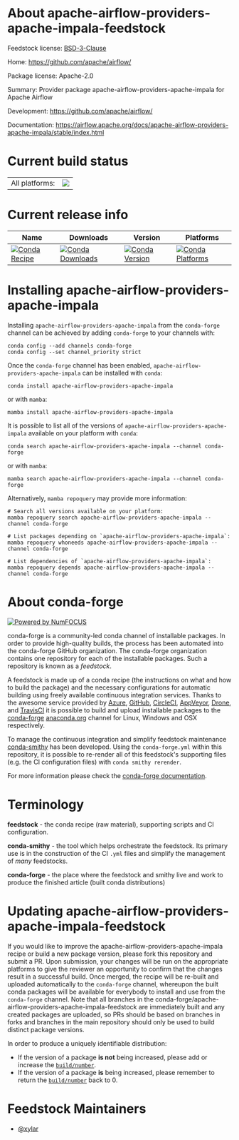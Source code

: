 About apache-airflow-providers-apache-impala-feedstock
======================================================

Feedstock license: [BSD-3-Clause](https://github.com/conda-forge/apache-airflow-providers-apache-impala-feedstock/blob/main/LICENSE.txt)

Home: https://github.com/apache/airflow/

Package license: Apache-2.0

Summary: Provider package apache-airflow-providers-apache-impala for Apache Airflow

Development: https://github.com/apache/airflow/

Documentation: https://airflow.apache.org/docs/apache-airflow-providers-apache-impala/stable/index.html

Current build status
====================


<table><tr><td>All platforms:</td>
    <td>
      <a href="https://dev.azure.com/conda-forge/feedstock-builds/_build/latest?definitionId=25751&branchName=main">
        <img src="https://dev.azure.com/conda-forge/feedstock-builds/_apis/build/status/apache-airflow-providers-apache-impala-feedstock?branchName=main">
      </a>
    </td>
  </tr>
</table>

Current release info
====================

| Name | Downloads | Version | Platforms |
| --- | --- | --- | --- |
| [![Conda Recipe](https://img.shields.io/badge/recipe-apache--airflow--providers--apache--impala-green.svg)](https://anaconda.org/conda-forge/apache-airflow-providers-apache-impala) | [![Conda Downloads](https://img.shields.io/conda/dn/conda-forge/apache-airflow-providers-apache-impala.svg)](https://anaconda.org/conda-forge/apache-airflow-providers-apache-impala) | [![Conda Version](https://img.shields.io/conda/vn/conda-forge/apache-airflow-providers-apache-impala.svg)](https://anaconda.org/conda-forge/apache-airflow-providers-apache-impala) | [![Conda Platforms](https://img.shields.io/conda/pn/conda-forge/apache-airflow-providers-apache-impala.svg)](https://anaconda.org/conda-forge/apache-airflow-providers-apache-impala) |

Installing apache-airflow-providers-apache-impala
=================================================

Installing `apache-airflow-providers-apache-impala` from the `conda-forge` channel can be achieved by adding `conda-forge` to your channels with:

```
conda config --add channels conda-forge
conda config --set channel_priority strict
```

Once the `conda-forge` channel has been enabled, `apache-airflow-providers-apache-impala` can be installed with `conda`:

```
conda install apache-airflow-providers-apache-impala
```

or with `mamba`:

```
mamba install apache-airflow-providers-apache-impala
```

It is possible to list all of the versions of `apache-airflow-providers-apache-impala` available on your platform with `conda`:

```
conda search apache-airflow-providers-apache-impala --channel conda-forge
```

or with `mamba`:

```
mamba search apache-airflow-providers-apache-impala --channel conda-forge
```

Alternatively, `mamba repoquery` may provide more information:

```
# Search all versions available on your platform:
mamba repoquery search apache-airflow-providers-apache-impala --channel conda-forge

# List packages depending on `apache-airflow-providers-apache-impala`:
mamba repoquery whoneeds apache-airflow-providers-apache-impala --channel conda-forge

# List dependencies of `apache-airflow-providers-apache-impala`:
mamba repoquery depends apache-airflow-providers-apache-impala --channel conda-forge
```


About conda-forge
=================

[![Powered by
NumFOCUS](https://img.shields.io/badge/powered%20by-NumFOCUS-orange.svg?style=flat&colorA=E1523D&colorB=007D8A)](https://numfocus.org)

conda-forge is a community-led conda channel of installable packages.
In order to provide high-quality builds, the process has been automated into the
conda-forge GitHub organization. The conda-forge organization contains one repository
for each of the installable packages. Such a repository is known as a *feedstock*.

A feedstock is made up of a conda recipe (the instructions on what and how to build
the package) and the necessary configurations for automatic building using freely
available continuous integration services. Thanks to the awesome service provided by
[Azure](https://azure.microsoft.com/en-us/services/devops/), [GitHub](https://github.com/),
[CircleCI](https://circleci.com/), [AppVeyor](https://www.appveyor.com/),
[Drone](https://cloud.drone.io/welcome), and [TravisCI](https://travis-ci.com/)
it is possible to build and upload installable packages to the
[conda-forge](https://anaconda.org/conda-forge) [anaconda.org](https://anaconda.org/)
channel for Linux, Windows and OSX respectively.

To manage the continuous integration and simplify feedstock maintenance
[conda-smithy](https://github.com/conda-forge/conda-smithy) has been developed.
Using the ``conda-forge.yml`` within this repository, it is possible to re-render all of
this feedstock's supporting files (e.g. the CI configuration files) with ``conda smithy rerender``.

For more information please check the [conda-forge documentation](https://conda-forge.org/docs/).

Terminology
===========

**feedstock** - the conda recipe (raw material), supporting scripts and CI configuration.

**conda-smithy** - the tool which helps orchestrate the feedstock.
                   Its primary use is in the construction of the CI ``.yml`` files
                   and simplify the management of *many* feedstocks.

**conda-forge** - the place where the feedstock and smithy live and work to
                  produce the finished article (built conda distributions)


Updating apache-airflow-providers-apache-impala-feedstock
=========================================================

If you would like to improve the apache-airflow-providers-apache-impala recipe or build a new
package version, please fork this repository and submit a PR. Upon submission,
your changes will be run on the appropriate platforms to give the reviewer an
opportunity to confirm that the changes result in a successful build. Once
merged, the recipe will be re-built and uploaded automatically to the
`conda-forge` channel, whereupon the built conda packages will be available for
everybody to install and use from the `conda-forge` channel.
Note that all branches in the conda-forge/apache-airflow-providers-apache-impala-feedstock are
immediately built and any created packages are uploaded, so PRs should be based
on branches in forks and branches in the main repository should only be used to
build distinct package versions.

In order to produce a uniquely identifiable distribution:
 * If the version of a package **is not** being increased, please add or increase
   the [``build/number``](https://docs.conda.io/projects/conda-build/en/latest/resources/define-metadata.html#build-number-and-string).
 * If the version of a package **is** being increased, please remember to return
   the [``build/number``](https://docs.conda.io/projects/conda-build/en/latest/resources/define-metadata.html#build-number-and-string)
   back to 0.

Feedstock Maintainers
=====================

* [@xylar](https://github.com/xylar/)

